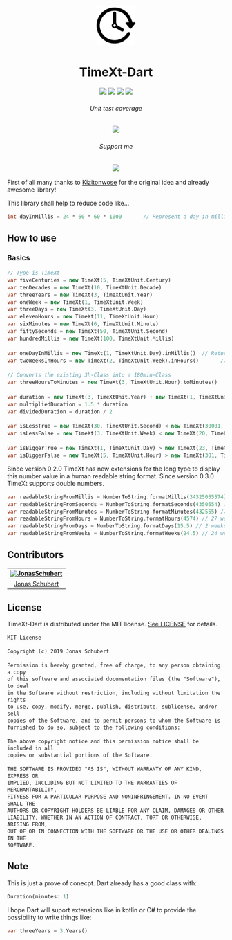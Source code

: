 <h1 align="center">
	<img width="90" src="logo.png" alt="timext">
</h1>

<p align="center"><h1 style="text-align: center;">TimeXt-Dart</h1></p>

<p align="center">
  <a href="https://github.com/TimeXt/TimeXt-Dart/releases/tag/0.4.1"><img src="https://img.shields.io/badge/version-v0.4.1-blue.svg"/></a>
  <a href="https://opensource.org/licenses/MIT"><img src="https://img.shields.io/badge/License-MIT-blue.svg"/></a>
  <a href="http://makeapullrequest.com"><img src="https://img.shields.io/badge/PRs-welcome-brightgreen.svg"/></a>
  <a href="https://github.com/TimeXt/timext-Dart/"><img src="https://img.shields.io/github/stars/TimeXt/timext-Dart.svg"/></a>
</p>

<p align="center"><h6 style="text-align: center;">Unit test coverage</h6></p>

<p align="center">
  <a href="./test"><img src="https://img.shields.io/badge/coverage-95%25-green.svg"/></a>
</p>

<p align="center"><h6 style="text-align: center;">Support me</h6></p>

<p align="center">
  <a href="https://www.paypal.me/GuepardoApps"><img src="https://img.shields.io/badge/paypal-support-blue.svg"/></a>
</p>

First of all many thanks to [Kizitonwose](https://github.com/kizitonwose/Time) for the original idea and already awesome library!

This library shall help to reduce code like...

```dart
int dayInMillis = 24 * 60 * 60 * 1000       // Represent a day in milliSeconds

```

## How to use

### Basics

```dart
// Type is TimeXt
var fiveCenturies = new TimeXt(5, TimeXtUnit.Century)
var tenDecades = new TimeXt(10, TimeXtUnit.Decade)
var threeYears = new TimeXt(3, TimeXtUnit.Year)
var oneWeek = new TimeXt(1, TimeXtUnit.Week)
var threeDays = new TimeXt(3, TimeXtUnit.Day)
var elevenHours = new TimeXt(11, TimeXtUnit.Hour)
var sixMinutes = new TimeXt(6, TimeXtUnit.Minute)
var fiftySeconds = new TimeXt(50, TimeXtUnit.Second)
var hundredMillis = new TimeXt(100, TimeXtUnit.Millis)

var oneDayInMillis = new TimeXt(1, TimeXtUnit.Day).inMillis()  // Returns one day in milliseconds
var twoWeeksInHours = new TimeXt(2, TimeXtUnit.Week).inHours()       // Returns two weeks in hours

// Converts the existing 3h-Class into a 180min-Class
var threeHoursToMinutes = new TimeXt(3, TimeXtUnit.Hour).toMinutes()

var duration = new TimeXt(3, TimeXtUnit.Year) + new TimeXt(1, TimeXtUnit.Week) + TimeXt(50, TimeXtUnit.Second)
var multipliedDuration = 1.5 * duration
var dividedDuration = duration / 2

var isLessTrue = new TimeXt(30, TimeXtUnit.Second) < new TimeXt(30001, TimeXtUnit.Millis)
var isLessFalse = new TimeXt(3, TimeXtUnit.Week) < new TimeXt(20, TimeXtUnit.Day)

var isBiggerTrue = new TimeXt(1, TimeXtUnit.Day) > new TimeXt(23, TimeXtUnit.Hour)
var isBiggerFalse = new TimeXt(5, TimeXtUnit.Hour) > new TimeXt(301, TimeXtUnit.Minute)
```

Since version 0.2.0 TimeXt has new extensions for the long type to display this number value in a human readable string format.
Since version 0.3.0 TimeXt supports double numbers.

```dart
var readableStringFromMillis = NumberToString.formatMillis(34325055574) // 56 weeks, 5 days, 6 hours, 44 minutes, 15 seconds, 574 milliseconds
var readableStringFromSeconds = NumberToString.formatSeconds(4350554) // 7 weeks, 1 day, 8 hours, 29 minutes, 14 seconds
var readableStringFromMinutes = NumberToString.formatMinutes(432555) // 42 weeks, 6 days, 9 hours, 15 minutes
var readableStringFromHours = NumberToString.formatHours(4574) // 27 weeks, 1 day, 14 hours
var readableStringFromDays = NumberToString.formatDays(15.5) // 2 weeks, 1 day, 12 hours
var readableStringFromWeeks = NumberToString.formatWeeks(24.5) // 24 weeks, 3 days, 12 hours
```

## Contributors

| [<img alt="JonasSchubert" src="https://avatars0.githubusercontent.com/u/21952813?v=4&s=117" width="117"/>](https://github.com/JonasSchubert) |
| :---------------------------------------------------------------------------------------------------------------------------------------: |
| [Jonas Schubert](https://github.com/JonasSchubert) |

## License

TimeXt-Dart is distributed under the MIT license. [See LICENSE](LICENSE.md) for details.

```
MIT License

Copyright (c) 2019 Jonas Schubert

Permission is hereby granted, free of charge, to any person obtaining a copy
of this software and associated documentation files (the "Software"), to deal
in the Software without restriction, including without limitation the rights
to use, copy, modify, merge, publish, distribute, sublicense, and/or sell
copies of the Software, and to permit persons to whom the Software is
furnished to do so, subject to the following conditions:

The above copyright notice and this permission notice shall be included in all
copies or substantial portions of the Software.

THE SOFTWARE IS PROVIDED "AS IS", WITHOUT WARRANTY OF ANY KIND, EXPRESS OR
IMPLIED, INCLUDING BUT NOT LIMITED TO THE WARRANTIES OF MERCHANTABILITY,
FITNESS FOR A PARTICULAR PURPOSE AND NONINFRINGEMENT. IN NO EVENT SHALL THE
AUTHORS OR COPYRIGHT HOLDERS BE LIABLE FOR ANY CLAIM, DAMAGES OR OTHER
LIABILITY, WHETHER IN AN ACTION OF CONTRACT, TORT OR OTHERWISE, ARISING FROM,
OUT OF OR IN CONNECTION WITH THE SOFTWARE OR THE USE OR OTHER DEALINGS IN THE
SOFTWARE.
```

## Note

This is just a prove of conecpt. Dart already has a good class with:

```dart
Duration(minutes: 1)

```

I hope Dart will suport extensions like in kotlin or C# to provide the  possibility to write things like:

```dart
var threeYears = 3.Years()

```
